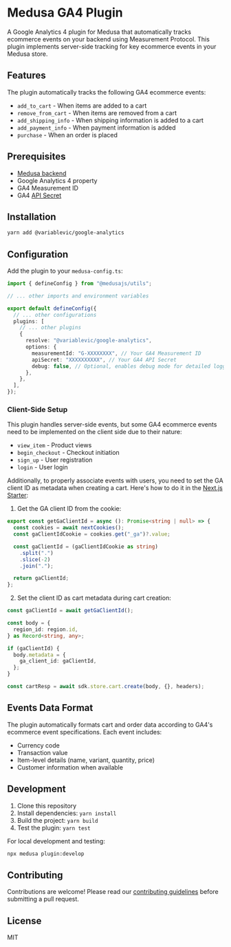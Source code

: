 # Medusa GA4 Plugin

A Google Analytics 4 plugin for Medusa that automatically tracks ecommerce events on your backend using Measurement Protocol. This plugin implements server-side tracking for key ecommerce events in your Medusa store.

## Features

The plugin automatically tracks the following GA4 ecommerce events:

- `add_to_cart` - When items are added to a cart
- `remove_from_cart` - When items are removed from a cart
- `add_shipping_info` - When shipping information is added to a cart
- `add_payment_info` - When payment information is added
- `purchase` - When an order is placed

## Prerequisites

- [Medusa backend](https://docs.medusajs.com/development/backend/install)
- Google Analytics 4 property
- GA4 Measurement ID
- GA4 [API Secret](https://support.google.com/analytics/answer/9814495)

## Installation

```bash
yarn add @variablevic/google-analytics
```

## Configuration

Add the plugin to your `medusa-config.ts`:

```typescript
import { defineConfig } from "@medusajs/utils";

// ... other imports and environment variables

export default defineConfig({
  // ... other configurations
  plugins: [
    // ... other plugins
    {
      resolve: "@variablevic/google-analytics",
      options: {
        measurementId: "G-XXXXXXXX", // Your GA4 Measurement ID
        apiSecret: "XXXXXXXXXX", // Your GA4 API Secret
        debug: false, // Optional, enables debug mode for detailed logging
      },
    },
  ],
});
```

### Client-Side Setup

This plugin handles server-side events, but some GA4 ecommerce events need to be implemented on the client side due to their nature:

- `view_item` - Product views
- `begin_checkout` - Checkout initiation
- `sign_up` - User registration
- `login` - User login

Additionally, to properly associate events with users, you need to set the GA client ID as metadata when creating a cart. Here's how to do it in the [Next.js Starter](https://github.com/medusajs/nextjs-starter-medusa):

1. Get the GA client ID from the cookie:

```typescript
export const getGaClientId = async (): Promise<string | null> => {
  const cookies = await nextCookies();
  const gaClientIdCookie = cookies.get("_ga")?.value;

  const gaClientId = (gaClientIdCookie as string)
    .split(".")
    .slice(-2)
    .join(".");

  return gaClientId;
};
```

2. Set the client ID as cart metadata during cart creation:

```typescript
const gaClientId = await getGaClientId();

const body = {
  region_id: region.id,
} as Record<string, any>;

if (gaClientId) {
  body.metadata = {
    ga_client_id: gaClientId,
  };
}

const cartResp = await sdk.store.cart.create(body, {}, headers);
```

## Events Data Format

The plugin automatically formats cart and order data according to GA4's ecommerce event specifications. Each event includes:

- Currency code
- Transaction value
- Item-level details (name, variant, quantity, price)
- Customer information when available

## Development

1. Clone this repository
2. Install dependencies: `yarn install`
3. Build the project: `yarn build`
4. Test the plugin: `yarn test`

For local development and testing:

```bash
npx medusa plugin:develop
```

## Contributing

Contributions are welcome! Please read our [contributing guidelines](CONTRIBUTING.md) before submitting a pull request.

## License

MIT
